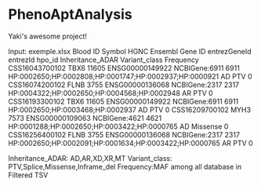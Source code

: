 # PhenoAptAnalysis

Yaki's awesome project!

Input: exemple.xlsx
Blood ID	Symbol	HGNC	Ensembl Gene ID	entrezGeneId	entrezId	hpo_id	Inheritance_ADAR	Variant_class	Frequency
CSS16043700102	TBX6	11605	ENSG00000149922	NCBIGene:6911	6911	HP:0002650;HP:0002808;HP:0001747;HP:0002937;HP:0000921	AD	PTV	0
CSS16074200102	FLNB	3755	ENSG00000136068	NCBIGene:2317	2317	HP:0004322;HP:0002650;HP:0004568;HP:0002948	AR	PTV	0
CSS16193300102	TBX6	11605	ENSG00000149922	NCBIGene:6911	6911	HP:0002650;HP:0003468;HP:0002937	AD	PTV	0
CSS16209700102	MYH3	7573	ENSG00000109063	NCBIGene:4621	4621	HP:0001288;HP:0002650;HP:0003422;HP:0000765	AD	Missense	0
CSS16256400102	FLNB	3755	ENSG00000136068	NCBIGene:2317	2317	HP:0002650;HP:0002091;HP:0001634;HP:0003422;HP:0000765	AR	PTV	0

Inheritance_ADAR: AD,AR,XD,XR,MT
Variant_class: PTV,Splice,Missense,Inframe_del
Frequency:MAF among all database in Filtered TSV


